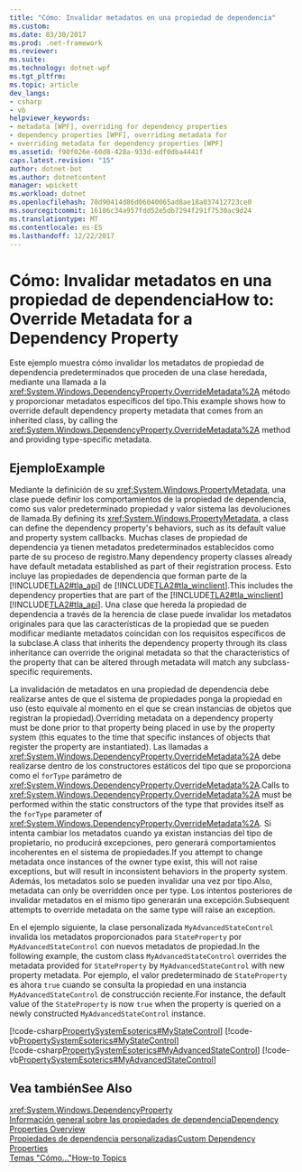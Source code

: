 ```yaml
---
title: "Cómo: Invalidar metadatos en una propiedad de dependencia"
ms.custom: 
ms.date: 03/30/2017
ms.prod: .net-framework
ms.reviewer: 
ms.suite: 
ms.technology: dotnet-wpf
ms.tgt_pltfrm: 
ms.topic: article
dev_langs:
- csharp
- vb
helpviewer_keywords:
- metadata [WPF], overriding for dependency properties
- dependency properties [WPF], overriding metadata for
- overriding metadata for dependency properties [WPF]
ms.assetid: f90f026e-60d8-428a-933d-edf0dba4441f
caps.latest.revision: "15"
author: dotnet-bot
ms.author: dotnetcontent
manager: wpickett
ms.workload: dotnet
ms.openlocfilehash: 78d90414d86d06040065ad8ae18a037412723ce0
ms.sourcegitcommit: 16186c34a957fdd52e5db7294f291f7530ac9d24
ms.translationtype: MT
ms.contentlocale: es-ES
ms.lasthandoff: 12/22/2017
---
```

# <a name="how-to-override-metadata-for-a-dependency-property"></a><span data-ttu-id="19dde-102">Cómo: Invalidar metadatos en una propiedad de dependencia</span><span class="sxs-lookup"><span data-stu-id="19dde-102">How to: Override Metadata for a Dependency Property</span></span>
<span data-ttu-id="19dde-103">Este ejemplo muestra cómo invalidar los metadatos de propiedad de dependencia predeterminados que proceden de una clase heredada, mediante una llamada a la <xref:System.Windows.DependencyProperty.OverrideMetadata%2A> método y proporcionar metadatos específicos del tipo.</span><span class="sxs-lookup"><span data-stu-id="19dde-103">This example shows how to override default dependency property metadata that comes from an inherited class, by calling the <xref:System.Windows.DependencyProperty.OverrideMetadata%2A> method and providing type-specific metadata.</span></span>  
  
## <a name="example"></a><span data-ttu-id="19dde-104">Ejemplo</span><span class="sxs-lookup"><span data-stu-id="19dde-104">Example</span></span>  
 <span data-ttu-id="19dde-105">Mediante la definición de su <xref:System.Windows.PropertyMetadata>, una clase puede definir los comportamientos de la propiedad de dependencia, como sus valor predeterminado propiedad y valor sistema las devoluciones de llamada.</span><span class="sxs-lookup"><span data-stu-id="19dde-105">By defining its <xref:System.Windows.PropertyMetadata>, a class can define the dependency property's behaviors, such as its default value and property system callbacks.</span></span> <span data-ttu-id="19dde-106">Muchas clases de propiedad de dependencia ya tienen metadatos predeterminados establecidos como parte de su proceso de registro.</span><span class="sxs-lookup"><span data-stu-id="19dde-106">Many dependency property classes already have default metadata established as part of their registration process.</span></span> <span data-ttu-id="19dde-107">Esto incluye las propiedades de dependencia que forman parte de la [!INCLUDE[TLA2#tla_api](../../../../includes/tla2sharptla-api-md.md)] de [!INCLUDE[TLA2#tla_winclient](../../../../includes/tla2sharptla-winclient-md.md)].</span><span class="sxs-lookup"><span data-stu-id="19dde-107">This includes the dependency properties that are part of the [!INCLUDE[TLA2#tla_winclient](../../../../includes/tla2sharptla-winclient-md.md)] [!INCLUDE[TLA2#tla_api](../../../../includes/tla2sharptla-api-md.md)].</span></span> <span data-ttu-id="19dde-108">Una clase que hereda la propiedad de dependencia a través de la herencia de clase puede invalidar los metadatos originales para que las características de la propiedad que se pueden modificar mediante metadatos coincidan con los requisitos específicos de la subclase.</span><span class="sxs-lookup"><span data-stu-id="19dde-108">A class that inherits the dependency property through its class inheritance can override the original metadata so that the characteristics of the property that can be altered through metadata will match any subclass-specific requirements.</span></span>  
  
 <span data-ttu-id="19dde-109">La invalidación de metadatos en una propiedad de dependencia debe realizarse antes de que el sistema de propiedades ponga la propiedad en uso (esto equivale al momento en el que se crean instancias de objetos que registran la propiedad).</span><span class="sxs-lookup"><span data-stu-id="19dde-109">Overriding metadata on a dependency property must be done prior to that property being placed in use by the property system (this equates to the time that specific instances of objects that register the property are instantiated).</span></span> <span data-ttu-id="19dde-110">Las llamadas a <xref:System.Windows.DependencyProperty.OverrideMetadata%2A> debe realizarse dentro de los constructores estáticos del tipo que se proporciona como el `forType` parámetro de <xref:System.Windows.DependencyProperty.OverrideMetadata%2A>.</span><span class="sxs-lookup"><span data-stu-id="19dde-110">Calls to <xref:System.Windows.DependencyProperty.OverrideMetadata%2A> must be performed within the static constructors of the type that provides itself as the `forType` parameter of <xref:System.Windows.DependencyProperty.OverrideMetadata%2A>.</span></span> <span data-ttu-id="19dde-111">Si intenta cambiar los metadatos cuando ya existan instancias del tipo de propietario, no producirá excepciones, pero generará comportamientos incoherentes en el sistema de propiedades.</span><span class="sxs-lookup"><span data-stu-id="19dde-111">If you attempt to change metadata once instances of the owner type exist, this will not raise exceptions, but will result in inconsistent behaviors in the property system.</span></span> <span data-ttu-id="19dde-112">Además, los metadatos solo se pueden invalidar una vez por tipo.</span><span class="sxs-lookup"><span data-stu-id="19dde-112">Also, metadata can only be overridden once per type.</span></span> <span data-ttu-id="19dde-113">Los intentos posteriores de invalidar metadatos en el mismo tipo generarán una excepción.</span><span class="sxs-lookup"><span data-stu-id="19dde-113">Subsequent attempts to override metadata on the same type will raise an exception.</span></span>  
  
 <span data-ttu-id="19dde-114">En el ejemplo siguiente, la clase personalizada `MyAdvancedStateControl` invalida los metadatos proporcionados para `StateProperty` por `MyAdvancedStateControl` con nuevos metadatos de propiedad.</span><span class="sxs-lookup"><span data-stu-id="19dde-114">In the following example, the custom class `MyAdvancedStateControl` overrides the metadata provided for `StateProperty` by `MyAdvancedStateControl` with new property metadata.</span></span> <span data-ttu-id="19dde-115">Por ejemplo, el valor predeterminado de `StateProperty` es ahora `true` cuando se consulta la propiedad en una instancia `MyAdvancedStateControl` de construcción reciente.</span><span class="sxs-lookup"><span data-stu-id="19dde-115">For instance, the default value of the `StateProperty` is now `true` when the property is queried on a newly constructed `MyAdvancedStateControl` instance.</span></span>  
  
 [!code-csharp[PropertySystemEsoterics#MyStateControl](../../../../samples/snippets/csharp/VS_Snippets_Wpf/PropertySystemEsoterics/CSharp/SDKSampleLibrary/class1.cs#mystatecontrol)]
 [!code-vb[PropertySystemEsoterics#MyStateControl](../../../../samples/snippets/visualbasic/VS_Snippets_Wpf/PropertySystemEsoterics/visualbasic/sdksamplelibrary/class1.vb#mystatecontrol)]  
[!code-csharp[PropertySystemEsoterics#MyAdvancedStateControl](../../../../samples/snippets/csharp/VS_Snippets_Wpf/PropertySystemEsoterics/CSharp/SDKSampleLibrary/class1.cs#myadvancedstatecontrol)]
[!code-vb[PropertySystemEsoterics#MyAdvancedStateControl](../../../../samples/snippets/visualbasic/VS_Snippets_Wpf/PropertySystemEsoterics/visualbasic/sdksamplelibrary/class1.vb#myadvancedstatecontrol)]  
  
## <a name="see-also"></a><span data-ttu-id="19dde-116">Vea también</span><span class="sxs-lookup"><span data-stu-id="19dde-116">See Also</span></span>  
 <xref:System.Windows.DependencyProperty>  
 [<span data-ttu-id="19dde-117">Información general sobre las propiedades de dependencia</span><span class="sxs-lookup"><span data-stu-id="19dde-117">Dependency Properties Overview</span></span>](../../../../docs/framework/wpf/advanced/dependency-properties-overview.md)  
 [<span data-ttu-id="19dde-118">Propiedades de dependencia personalizadas</span><span class="sxs-lookup"><span data-stu-id="19dde-118">Custom Dependency Properties</span></span>](../../../../docs/framework/wpf/advanced/custom-dependency-properties.md)  
 [<span data-ttu-id="19dde-119">Temas "Cómo..."</span><span class="sxs-lookup"><span data-stu-id="19dde-119">How-to Topics</span></span>](../../../../docs/framework/wpf/advanced/properties-how-to-topics.md)
